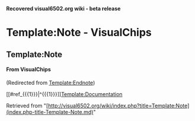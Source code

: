 **Recovered visual6502.org wiki - beta release**

# Template:Note - VisualChips

## Template:Note

#### From VisualChips
(Redirected from [Template:Endnote](index.php-title-Template-Endnote.md))

[[#ref\_{{{1}}}|^{{{1}}}]][Template:Documentation](index.php-title-Template-Documentation.md)

Retrieved from "[http://visual6502.org/wiki/index.php?title=Template:Note](index.php-title-Template-Note.md)"

